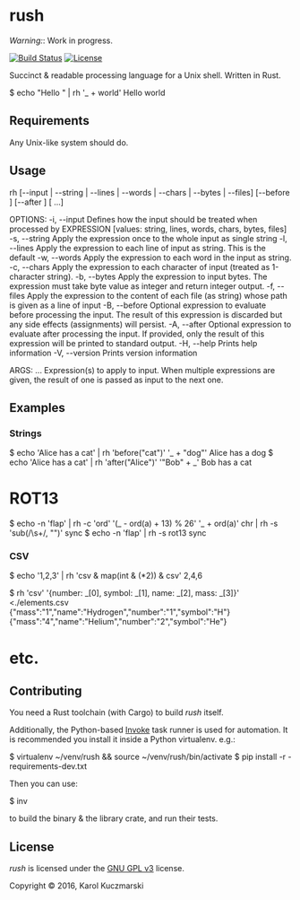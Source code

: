 # rush

_Warning:_: Work in progress.

[![Build Status](https://img.shields.io/travis/Xion/rush.svg)](https://travis-ci.org/Xion/rush)
[![License](https://img.shields.io/github/license/Xion/rush.svg)](https://github.com/Xion/rush/blob/master/LICENSE)

Succinct & readable processing language for a Unix shell. Written in Rust.

$ echo "Hello " | rh '_ + world'
Hello world

## Requirements

Any Unix-like system should do.

## Usage

rh [--input <MODE> | --string | --lines | --words | --chars | --bytes | --files]
	[--before <EXPRESSION>]
	[--after <EXPRESSION>]
	<EXPRESSION> [<EXPRESSION> ...]

OPTIONS:
    -i, --input <MODE>
        Defines how the input should be treated when processed by EXPRESSION [values: string, lines, words, chars, bytes, files]
    -s, --string                 Apply the expression once to the whole input as single string
    -l, --lines                  Apply the expression to each line of input as string. This is the default
    -w, --words                  Apply the expression to each word in the input as string.
    -c, --chars                  Apply the expression to each character of input (treated as 1-character string).
    -b, --bytes                  Apply the expression to input bytes. The expression must take byte value as integer and return integer output.
    -f, --files                  Apply the expression to the content of each file (as string) whose path is given as a line of input
    -B, --before <EXPRESSION>
        Optional expression to evaluate before processing the input. The result of this expression is discarded but any side effects (assignments) will persist.
    -A, --after <EXPRESSION>
        Optional expression to evaluate after processing the input. If provided, only the result of this expression will be printed to standard output.
    -H, --help                   Prints help information
    -V, --version                Prints version information

ARGS:
    <EXPRESSION>...
        Expression(s) to apply to input. When multiple expressions are given, the result of one is passed as input to the next one.

## Examples

### Strings

$ echo 'Alice has a cat' | rh 'before("cat")' '_ + "dog"'
Alice has a dog
$ echo 'Alice has a cat' | rh 'after("Alice")' '"Bob" + _'
Bob has a cat

# ROT13
$ echo -n 'flap' | rh -c 'ord' '(_ - ord(a) + 13) % 26' '_ + ord(a)' chr | rh -s 'sub(/\s+/, "")'
sync
$ echo -n 'flap' | rh -s rot13
sync

### CSV

$ echo '1,2,3' | rh 'csv & map(int & (*2)) & csv'
2,4,6

$ rh 'csv' '{number: _[0], symbol: _[1], name: _[2], mass: _[3]}'  <./elements.csv
{"mass":"1","name":"Hydrogen","number":"1","symbol":"H"}
{"mass":"4","name":"Helium","number":"2","symbol":"He"}
# etc.


## Contributing

You need a Rust toolchain (with Cargo) to build _rush_ itself.

Additionally, the Python-based [Invoke](http://pyinvoke.org) task runner is used for automation.
It is recommended you install it inside a Python virtualenv. e.g.:

$ virtualenv ~/venv/rush && source ~/venv/rush/bin/activate
$ pip install -r -requirements-dev.txt

Then you can use:

$ inv

to build the binary & the library crate, and run their tests.

## License

_rush_ is licensed under the [GNU GPL v3](https://github.com/Xion/rush/blob/master/LICENSE) license.

Copyright © 2016, Karol Kuczmarski
